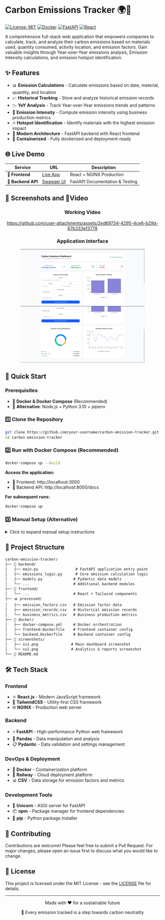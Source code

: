 # Carbon Emissions Tracker 🌍🚨

[![License: MIT](https://img.shields.io/badge/License-MIT-yellow.svg)](https://opensource.org/licenses/MIT)
[![Docker](https://img.shields.io/badge/Docker-Ready-blue.svg)](https://www.docker.com/)
[![FastAPI](https://img.shields.io/badge/FastAPI-009688.svg?logo=fastapi&logoColor=white)](https://fastapi.tiangolo.com/)
[![React](https://img.shields.io/badge/React-61DAFB.svg?logo=react&logoColor=black)](https://reactjs.org/)

A comprehensive full-stack web application that empowers companies to calculate, track, and analyze their carbon emissions based on materials used, quantity consumed, activity location, and emission factors. Gain valuable insights through Year-over-Year emissions analysis, Emission Intensity calculations, and emission hotspot identification.

## ✨ Features

- 📊 **Emission Calculations** - Calculate emissions based on date, material, quantity, and location
- 📈 **Historical Tracking** - Store and analyze historical emission records
- 📉 **YoY Analysis** - Track Year-over-Year emissions trends and patterns
- 🎯 **Emission Intensity** - Compute emission intensity using business production metrics
- 🔥 **Hotspot Identification** - Identify materials with the highest emission impact
- 🚀 **Modern Architecture** - FastAPI backend with React frontend
- 🐳 **Containerized** - Fully dockerized and deployment-ready

## 🌐 Live Demo

| Service | URL | Description |
|---------|-----|-------------|
| 🎨 **Frontend** | [Live App](https://frontend-production-a166.up.railway.app/) | React + NGINX Production |
| 🔧 **Backend API** | [Swagger UI](https://temp1-production-434b.up.railway.app/docs) | FastAPI Documentation & Testing |

## 📸 Screenshots and 🎥Video

<div align="center">

### Working Video
https://github.com/user-attachments/assets/2ed69734-4295-4ce6-b29d-67b333ef3778


### Application Interface
<img src="screenshots/ss1.png" alt="Carbon Emissions Tracker - Main Dashboard" width="80%">
<img src="screenshots/ss2.png" alt="Carbon Emissions Tracker - Analytics & Reports" width="80%">

</div>

## 🚀 Quick Start

### Prerequisites

- 🐳 **Docker & Docker Compose** (Recommended)
- 🔄 **Alternative**: Node.js + Python 3.10 + pipenv

### 1️⃣ Clone the Repository

```bash
git clone https://github.com/your-username/carbon-emission-tracker.git
cd carbon-emission-tracker
```

### 2️⃣ Run with Docker Compose (Recommended)

```bash
docker-compose up --build
```

**Access the application:**
- 🎨 Frontend: http://localhost:3000
- 🔧 Backend API: http://localhost:8000/docs

**For subsequent runs:**
```bash
docker-compose up
```

### 3️⃣ Manual Setup (Alternative)

<details>
<summary>Click to expand manual setup instructions</summary>

#### Backend Setup
```bash
cd backend
pip install -r requirements.txt
uvicorn main:app --reload
```

#### Frontend Setup
```bash
cd frontend
npm install
npm run dev
```

</details>

## 📂 Project Structure

```
carbon-emission-tracker/
├── 🔧 backend/
│   ├── main.py                 # FastAPI application entry point
│   ├── emissions_logic.py      # Core emission calculation logic
│   ├── models.py              # Pydantic data models
│   └── ...                    # Additional backend modules
├── 🎨 frontend/
│   └── ...                    # React + Tailwind components
├── 📊 processed/
│   ├── emission_factors.csv   # Emission factor data
│   ├── emission_records.csv   # Historical emission records
│   └── business_metrics.csv   # Business production metrics
├── 🐳 docker/
│   ├── docker-compose.yml     # Docker orchestration
│   ├── frontend.Dockerfile    # Frontend container config
│   └── backend.Dockerfile     # Backend container config
├── 📸 screenshots/
│   ├── ss1.png               # Main dashboard screenshot
│   └── ss2.png               # Analytics & reports screenshot
└── 📖 README.md
```

## 🛠️ Tech Stack

### Frontend
- ⚛️ **React.js** - Modern JavaScript framework
- 🎨 **TailwindCSS** - Utility-first CSS framework
- 🌐 **NGINX** - Production web server

### Backend
- ⚡ **FastAPI** - High-performance Python web framework
- 🐼 **Pandas** - Data manipulation and analysis
- 📋 **Pydantic** - Data validation and settings management

### DevOps & Deployment
- 🐳 **Docker** - Containerization platform
- 🚀 **Railway** - Cloud deployment platform
- 📊 **CSV** - Data storage for emission factors and metrics

### Development Tools
- 🔧 **Uvicorn** - ASGI server for FastAPI
- 📦 **npm** - Package manager for frontend dependencies
- 🐍 **pip** - Python package installer

## 🤝 Contributing

Contributions are welcome! Please feel free to submit a Pull Request. For major changes, please open an issue first to discuss what you would like to change.

## 📄 License

This project is licensed under the MIT License - see the [LICENSE](LICENSE) file for details.

---

<div align="center">
  <p>Made with ❤️ for a sustainable future</p>
  <p>🌱 Every emission tracked is a step towards carbon neutrality</p>
</div>
